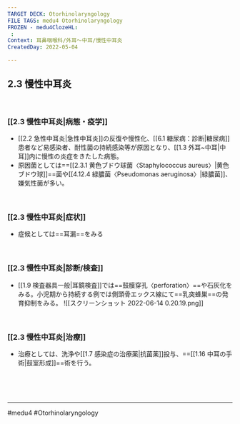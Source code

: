 ```yaml
---
TARGET DECK: Otorhinolaryngology
FILE TAGS: medu4 Otorhinolaryngology
FROZEN - medu4ClozeHL:
 : 
Context: 耳鼻咽喉科/外耳〜中耳/慢性中耳炎
CreatedDay: 2022-05-04

---
```


## 2.3 慢性中耳炎

<br>

### [[2.3 慢性中耳炎|病態・疫学]]
* [[2.2 急性中耳炎|急性中耳炎]]の反復や慢性化、[[6.1 糖尿病：診断|糖尿病]]患者など易感染者、耐性菌の持続感染等が原因となり、[[1.3 外耳~中耳|中耳]]内に慢性の炎症をきたした病態。
* 原因菌としては==[[2.3.1 黄色ブドウ球菌〈Staphylococcus aureus〉|黄色ブドウ球]]==菌や[[4.12.4 緑膿菌〈Pseudomonas aeruginosa〉|緑膿菌]]、嫌気性菌が多い。
<!--ID: 1651896784215-->



<br>

### [[2.3 慢性中耳炎|症状]]
* 症候としては==耳漏==をみる
<!--ID: 1651896784224-->





<br>

### [[2.3 慢性中耳炎|診断/検査]]
* [[1.9 検査器具一般|耳鏡検査]]では==鼓膜穿孔〈perforation〉==や石灰化をみる。小児期から持続する例では側頭骨エックス線にて==乳突蜂巣==の発育抑制をみる。
![[スクリーンショット 2022-06-14 0.20.19.png]]
<!--ID: 1651896784232-->




<br>

### [[2.3 慢性中耳炎|治療]]
* 治療としては、洗浄や[[1.7 感染症の治療薬|抗菌薬]]投与、==[[1.16 中耳の手術|鼓室形成]]==術を行う。
<!--ID: 1651896784241-->




<br><br><br>

---
#medu4 #Otorhinolaryngology 